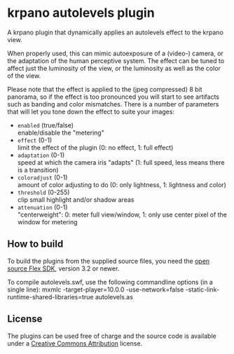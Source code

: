 krpano autolevels plugin
========================

A krpano plugin that dynamically applies an autolevels effect to 
the krpano view. 

When properly used, this can mimic autoexposure of a (video-)
camera, or the adaptation of the human perceptive system. The 
effect can be tuned to affect just the luminosity of the view, 
or the luminosity as well as the color of the view. 

Please note that the effect is applied to the (jpeg compressed) 
8 bit panorama, so if the effect is too pronounced you will 
start to see artifacts such as banding and color mismatches. 
There is a number of parameters that will let you tone down the 
effect to suite your images:

* `enabled` (true/false)  
    enable/disable the "metering"
* `effect` (0-1)  
    limit the effect of the plugin (0: no effect, 1: full effect)
* `adaptation` (0-1)  
    speed at which the camera iris "adapts" (1: full speed, less means there is a transition)
* `coloradjust` (0-1)  
    amount of color adjusting to do (0: only lightness, 1: lightness and color)
* `threshold` (0-255)  
    clip small highlight and/or shadow areas
* `attenuation` (0-1)  
    "centerweight": 0: meter full view/window, 1: only use center pixel of the window for metering 


How to build
------------

To build the plugins from the supplied source files, you need the 
[open source Flex SDK](http://opensource.adobe.com/wiki/display/flexsdk/Flex+SDK), version 3.2 or newer.

To compile autolevels.swf, use the following commandline options
(in a single line):
	mxmlc -target-player=10.0.0 -use-network=false -static-link-runtime-shared-libraries=true autolevels.as

	
License
-------

The plugins can be used free of charge and the source code is 
available under a [Creative Commons Attribution](http://creativecommons.org/licenses/by/3.0/) license.

